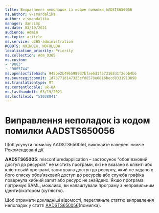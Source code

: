 ```yaml
---
title: Виправлення неполадок із кодом помилки AADSTS650056
ms.author: v-smandalika
author: v-smandalika
manager: dansimp
ms.date: 03/19/2021
audience: Admin
ms.topic: article
ms.service: o365-administration
ROBOTS: NOINDEX, NOFOLLOW
localization_priority: Priority
ms.collection: Adm_O365
ms.custom:
- "9803"
- "9005744"
ms.openlocfilehash: 945be2b496b98937bfae6d1f573162d1f2ebb4b6
ms.sourcegitcommit: 1d73771d147325cfd8578e6816becd8331913890
ms.translationtype: MT
ms.contentlocale: uk-UA
ms.lasthandoff: 03/19/2021
ms.locfileid: "51038041"
---
```

# <a name="troubleshoot-error-code-aadsts650056"></a>Виправлення неполадок із кодом помилки AADSTS650056

Щоб усунути помилку AADSTS650056, виконайте наведені нижче Рекомендовані дії.

**AADSTS65005**: misconfiuredapplication – застосунок "обов'язковий доступ до ресурсів" не містить програми, які не вказано в клієнті або клієнтській програмі, запитувала доступ до ресурсу, який не задано в його списку обов'язковий доступ до ресурсів або служба графіка повернула хибний запит або ресурс не знайдено. Якщо програма підтримує SAML, можливо, ви налаштували програму з неправильним ідентифікатором (сутністю).

Щоб отримати докладніші відомості, перегляньте статтю виправлення неполадок у статті [AADSTS650056](https://docs.microsoft.com/troubleshoot/azure/active-directory/error-code-aadsts650056-misconfigured-app)(помилка).
